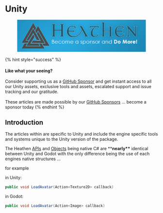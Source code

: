 # Unity



<figure><img src="../../../.gitbook/assets/512x128 Sponsor Banner.png" alt="Become a sponsor and Do More"><figcaption></figcaption></figure>

{% hint style="success" %}
#### Like what your seeing? <a href="#like-what-your-seeing" id="like-what-your-seeing"></a>

Consider supporting us as a [GitHub Sponsor](https://app.gitbook.com/s/-MZWu8yFOWhCYCMkJFmR/\~/changes/YgpUafKu0uCfEwniUFNf/company/become-a-sponsor) and get instant access to all our Unity assets, exclusive tools and assets, escalated support and issue tracking and our gratitude. \
\
These articles are made possible by our [GitHub Sponsors](https://github.com/sponsors/heathen-engineering) ... become a sponsor today
{% endhint %}

## Introduction

The articles within are specific to Unity and include the engine specific tools and systems unique to the Unity version of the package.&#x20;

The Heathen [APIs](../api/) and [Objects](../objects/) being native C# are \*\***nearly\*\*** identical between Unity and Godot with the only difference being the use of each engines native structures ...&#x20;

for example&#x20;

in Unity:

```csharp
public void LoadAvatar(Action<Texture2D> callback)
```

in Godot:

```csharp
public void LoadAvatar(Action<Image> callback)
```
